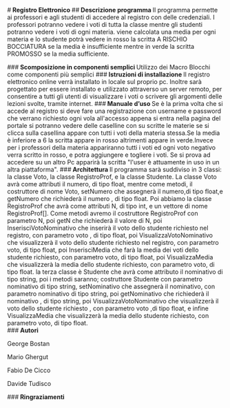 #<b> Registro Elettronico </b>
##<b> Descrizione programma </b>
Il programma permette ai professori e agli studenti di accedere al registro con delle credenziali. I professori potranno vedere i voti di tutta la classe mentre gli studenti potranno vedere i voti di ogni materia. viene calcolata una media per ogni materia e lo studente potrà vedere in rosso la scritta A RISCHIO BOCCIATURA se la media è insufficiente mentre in verde la scritta PROMOSSO se la media sufficiente.
  
###<b> Scomposizione in componenti semplici </b>
Utilizzo dei Macro Blocchi come componenti più semplici
###<b> Istruzioni di installazione </b>
Il registro elettronico online verrà installato in locale sul proprio pc. Inoltre sarà progettato per essere installato e utilizzato attraverso un server remoto, per consentire a tutti gli utenti di visualizzare i voti o scrivere gli argomenti delle lezioni svolte, tramite internet.
###<b> Manuale d’uso </b>
Se è la prima volta che si accede al registro si deve fare una registrazione con username e password che verrano richiesto ogni vola all'accesso appena si entra nella pagina del portale si potranno vedere delle caselline con su scritte le materie se si clicca sulla casellina appare con tutti i voti della materia stessa.Se la media è inferiore a 6 la scritta appare in rosso altrimenti appare in verde.Invece per i professori della materia appariranno tutti i voti ed ogni voto negativo verra scritto in rosso, e potra aggiungere e togliere i voti.
Se si prova ad accedere su un altro Pc apparirà la scritta "l'user è attuamente in uso in un altra piattaforma".
###<b> Architettura </b>
Il programma sarà suddiviso in 3 classi: la classe Voto, la classe RegistroProf, e la classe Studente. La classe Voto avrà come attributi il numero, di tipo float, mentre come metodi, il costruttore di nome Voto, setNumero che assegnerà il numero,di tipo float,e getNumero che richiederà il numero , di tipo float. Poi abbiamo la classe RegistroProf che avrà come attributi N, di tipo int, e un vettore di nome RegistroProf[]. Come metodi avremo il costruttore RegistroProf con parametro N, poi getN che richiederà il valore di N, poi InserisciVotoNominativo che inserirà il voto dello studente richiesto nel registro, con parametro voto , di tipo float, poi VisualizzaVotoNominativo che visualizzerà il voto dello studente richiesto nel registro, con parametro voto, di tipo float, poi InserisciMedia che farà la media dei voti dello studente richiesto, con parametro voto, di tipo float, poi VisualizzaMedia che visualizzerà la media dello studente richiesto, con parametro voto, di tipo float. la terza classe è Studente che avrà come attributo il nominativo di tipo string, poi i metodi saranno; costruttore Studente con parametro nominativo di tipo string, setNominativo che assegnerà il nominativo, con parametro nominativo di tipo string, poi getNominativo che richiederà il nominativo , di tipo string, poi VisualizzaVotoNominativo che visualizzerà il voto dello studente richiesto , con parametro voto ,di tipo float, e infine VisualizzaMedia che visualizzerà la media dello studente richiesto, con parametro voto, di tipo float.  
###<b> Autori </b>
<p> George Bostan </p>
<p> Mario Ghergut </p>
<p> Fabio De Cicco </p>
<p> Davide Tudisco  </p>

###<b> Ringraziamenti </b>
